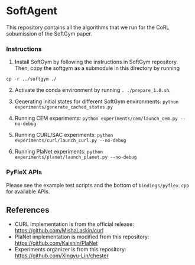 # SoftAgent
This repository contains all the algorithms that we run for the CoRL sobumission of the SoftGym paper. 

### Instructions
1. Install SoftGym by following the instructions in SoftGym repository. Then, copy the softgym as a submodule in this directory by running
```
cp -r ../softgym ./
```

2. Activate the conda environment by running `. ./prepare_1.0.sh`.

3. Generating initial states for different SoftGym environments: `python experiments/generate_cached_states.py` 

4. Running CEM experiments: `python experiments/cem/launch_cem.py --no-debug`

5. Running CURL/SAC experiments: `python experiments/curl/launch_curl.py --no-debug`

6. Running PlaNet experiments: `python experiments/planet/launch_planet.py --no-debug` 

### PyFleX APIs
Please see the example test scripts and the bottom of `bindings/pyflex.cpp` for available APIs.

## References
- CURL implementation is from the official release: https://github.com/MishaLaskin/curl
- PlaNet implementation is modified from this repository: https://github.com/Kaixhin/PlaNet
- Experiments organizer is from this repository: https://github.com/Xingyu-Lin/chester